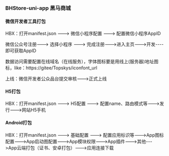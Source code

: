 ### BHStore-uni-app 黑马商城

#### 微信开发者工具打包
HBX：打开manifest.json ---> 微信小程序配置 ---> 配置微信小程序AppID

微信公众号注册---> 选择小程序 ---> 完成注册--->进入主页--->开发----即可获取AppID

数据访问需要配置在线域名（在线服务），字体图标要是用线上(服务器)地址图标，like：https://gitee/Topskys/iconfont_url

上线：微信开发者公众品台提交审核--->正式上线

#### H5打包
HBX：打开manifest.json ---> H5配置 ---> 配置name、路由模式等--->发行--->网站H5手机

#### Android打包
HBX：打开manifest.json ---> 基础配置 ---> 配置应用标识等--->App图标配置--->App启动图配置--->App模块权限--->App插件--->其他--->App云端打包（证书、安卓打包）--->应用连接下载
